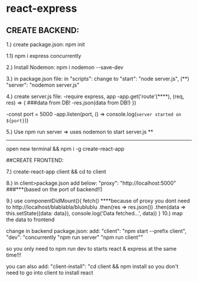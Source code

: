 # react-express

## CREATE BACKEND:

1.) create package.json: npm init

1.1) npm i express concurrently

2.) Install Nodemon: npm i nodemon --save-dev

3.) in package.json file:
in "scripts": change to 
"start": "node server.js", (**)
"server": "nodemon server.js"

4.) create server.js file:
-require express, app
-app.get('route'(****), (req, res) => {
 ###data from DB!
-res.json(data from DB!)
})

-const port = 5000
-app.listen(port, () => console.log(`server started on ${port}`))

5.) Use npm run server => uses nodemon to start server.js **

--------------------------------------------------------------------------------------------------
open new terminal && npm i -g create-react-app 

##CREATE FRONTEND:

7.) create-react-app client && cd to client

8.) in client>package.json
add below: 
"proxy": "http://localhost:5000" 
###***(based on the port of backend!!)

9.) use 
	componentDidMount(){
		fetch(<route of backend>) ****because of proxy you dont need to http://localhost/blablabla/blublublu
		.then(res => res.json())
		.then(data => this.setState({data: data}), console.log('Data fetched...', data))
	}
10.) map the data to frontend

change in backend package.json:
add:
"client": "npm start --prefix client",
"dev": "concurrently \"npm run server\" \"npm run client\""

so you only need to npm run dev to starts react & express at the same time!!!

you can also add:
"client-install": "cd client && npm install 
so you don't need to go into client to install react
